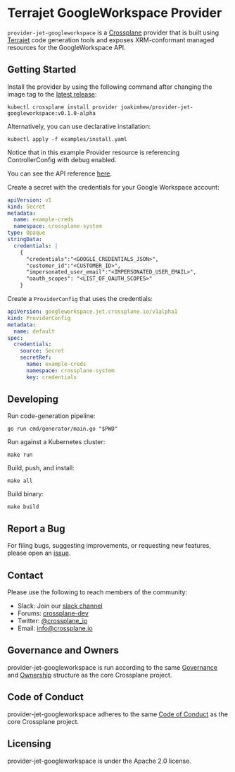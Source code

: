 # Terrajet GoogleWorkspace Provider

`provider-jet-googleworkspace` is a [Crossplane](https://crossplane.io/) provider that
is built using [Terrajet](https://github.com/crossplane/terrajet) code
generation tools and exposes XRM-conformant managed resources for the
GoogleWorkspace API.

## Getting Started

Install the provider by using the following command after changing the image tag
to the [latest release](https://github.com/joakimhew/provider-jet-googleworkspace/releases):

```
kubectl crossplane install provider joakimhew/provider-jet-googleworkspace:v0.1.0-alpha
```

Alternatively, you can use declarative installation:

```
kubectl apply -f examples/install.yaml
```

Notice that in this example Provider resource is referencing ControllerConfig with debug enabled.

You can see the API reference [here](https://doc.crds.dev/github.com/joakimhew/provider-jet-googleworkspace).

Create a secret with the credentials for your Google Workspace account:

```yaml
apiVersion: v1
kind: Secret
metadata:
  name: example-creds
  namespace: crossplane-system
type: Opaque
stringData:
  credentials: |
    {
      "credentials":"<GOOGLE_CREDENTIALS_JSON>",
      "customer_id":"<CUSTOMER_ID>",
      "impersonated_user_email":"<IMPERSONATED_USER_EMAIL>",
      "oauth_scopes": "<LIST_OF_OAUTH_SCOPES>"
    }
```

Create a `ProviderConfig` that uses the credentials:

```yaml
apiVersion: googleworkspace.jet.crossplane.io/v1alpha1
kind: ProviderConfig
metadata:
  name: default
spec:
  credentials:
    source: Secret
    secretRef:
      name: example-creds
      namespace: crossplane-system
      key: credentials
```

## Developing

Run code-generation pipeline:

```console
go run cmd/generator/main.go "$PWD"
```

Run against a Kubernetes cluster:

```console
make run
```

Build, push, and install:

```console
make all
```

Build binary:

```console
make build
```

## Report a Bug

For filing bugs, suggesting improvements, or requesting new features, please
open an [issue](https://github.com/joakimhew/provider-jet-googleworkspace/issues).

## Contact

Please use the following to reach members of the community:

- Slack: Join our [slack channel](https://slack.crossplane.io)
- Forums:
  [crossplane-dev](https://groups.google.com/forum/#!forum/crossplane-dev)
- Twitter: [@crossplane_io](https://twitter.com/crossplane_io)
- Email: [info@crossplane.io](mailto:info@crossplane.io)

## Governance and Owners

provider-jet-googleworkspace is run according to the same
[Governance](https://github.com/crossplane/crossplane/blob/master/GOVERNANCE.md)
and [Ownership](https://github.com/crossplane/crossplane/blob/master/OWNERS.md)
structure as the core Crossplane project.

## Code of Conduct

provider-jet-googleworkspace adheres to the same [Code of
Conduct](https://github.com/crossplane/crossplane/blob/master/CODE_OF_CONDUCT.md)
as the core Crossplane project.

## Licensing

provider-jet-googleworkspace is under the Apache 2.0 license.
